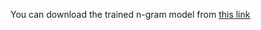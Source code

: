 You can download the trained n-gram model from [this link](https://husteduvn-my.sharepoint.com/:u:/g/personal/khanh_ta225447_sis_hust_edu_vn/EUXiVRDLf71Op8yga4Keo1ABYR7_EQ8E-e5-UB7RyhnKOQ?e=06hayh)
